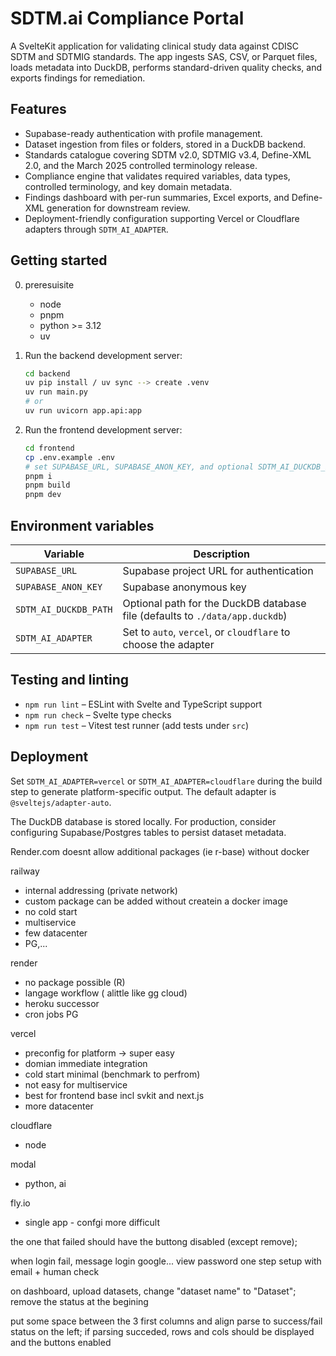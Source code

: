 # SDTM.ai Compliance Portal

A SvelteKit application for validating clinical study data against CDISC SDTM and SDTMIG standards. The app ingests SAS, CSV, or Parquet files, loads metadata into DuckDB, performs standard-driven quality checks, and exports findings for remediation.

## Features

- Supabase-ready authentication with profile management.
- Dataset ingestion from files or folders, stored in a DuckDB backend.
- Standards catalogue covering SDTM v2.0, SDTMIG v3.4, Define-XML 2.0, and the March 2025 controlled terminology release.
- Compliance engine that validates required variables, data types, controlled terminology, and key domain metadata.
- Findings dashboard with per-run summaries, Excel exports, and Define-XML generation for downstream review.
- Deployment-friendly configuration supporting Vercel or Cloudflare adapters through `SDTM_AI_ADAPTER`.

## Getting started

0. preresuisite
   - node
   - pnpm
   - python >= 3.12
   - uv
  
1. Run the backend development server:

   ```bash
   cd backend
   uv pip install / uv sync --> create .venv
   uv run main.py
   # or
   uv run uvicorn app.api:app
   ```

2. Run the frontend development server:

   ```bash
   cd frontend
   cp .env.example .env
   # set SUPABASE_URL, SUPABASE_ANON_KEY, and optional SDTM_AI_DUCKDB_PATH
   pnpm i
   pnpm build
   pnpm dev
   ```

## Environment variables

| Variable | Description |
| --- | --- |
| `SUPABASE_URL` | Supabase project URL for authentication |
| `SUPABASE_ANON_KEY` | Supabase anonymous key |
| `SDTM_AI_DUCKDB_PATH` | Optional path for the DuckDB database file (defaults to `./data/app.duckdb`) |
| `SDTM_AI_ADAPTER` | Set to `auto`, `vercel`, or `cloudflare` to choose the adapter |

## Testing and linting

- `npm run lint` – ESLint with Svelte and TypeScript support
- `npm run check` – Svelte type checks
- `npm run test` – Vitest test runner (add tests under `src`)

## Deployment

Set `SDTM_AI_ADAPTER=vercel` or `SDTM_AI_ADAPTER=cloudflare` during the build step to generate platform-specific output. The default adapter is `@sveltejs/adapter-auto`.

The DuckDB database is stored locally. For production, consider configuring Supabase/Postgres tables to persist dataset metadata.

Render.com doesnt allow additional packages (ie r-base) without docker

railway
- internal addressing (private network)
- custom package can be added without createin a docker image
- no cold start
- multiservice
- few datacenter
- PG,...
  
render
- no package possible (R)
- langage workflow ( alittle like gg cloud)
- heroku successor
- cron jobs PG
  
vercel
- preconfig for platform -> super easy
- domian immediate integration
- cold start minimal (benchmark to perfrom)
- not easy for multiservice
- best for frontend base incl svkit and next.js
- more datacenter

cloudflare
- node

modal
- python, ai

fly.io
- single app - confgi more difficult



the one that failed should  have the buttong disabled (except remove); 

when login fail, message
login google...
view password
one step setup with email + human check


on dashboard, upload datasets, change "dataset name" to "Dataset"; remove the status at the begining

put some space between the 3 first columns and align parse to success/fail status on the left;
if parsing succeded, rows and cols should be displayed and the buttons enabled